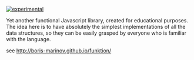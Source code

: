 [![experimental](http://badges.github.io/stability-badges/dist/experimental.svg)](http://github.com/badges/stability-badges)

Yet another functional Javascript library, created for educational purposes. The idea here is to have absolutely the simplest implementations of all the data structures, so they can be easily grasped by everyone who is familiar with the language. 


see http://boris-marinov.github.io/funktion/
